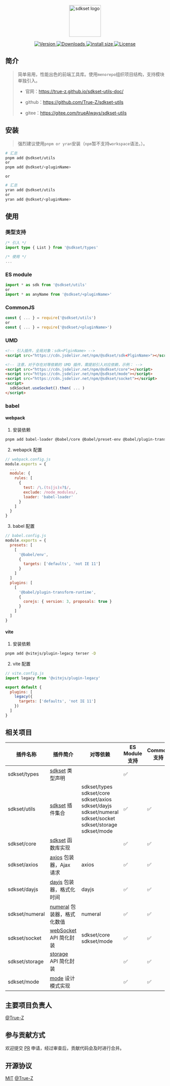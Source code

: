 <p align="center"><a href="https://true-z.github.io/sdkset-utils-doc/" target="_blank" rel="noopener noreferrer"><img width="100" src="https://true-z.github.io/sdkset-utils-doc/tools.png" alt="sdkset logo"></a></p>

<p align="center">
	<a href="https://www.npmjs.com/package/@sdkset/utils">
    <img src="https://img.shields.io/npm/v/@sdkset/utils.svg?sanitize=true" alt="Version">
  </a>
  <a href="https://npmcharts.com/compare/@sdkset/utils?minimal=true">
    <img src="https://img.shields.io/npm/dm/@sdkset/utils.svg?sanitize=true" alt="Downloads">
  </a>
  <a href="https://packagephobia.com/result?p=@sdkset/utils">
		<img src="https://packagephobia.com/badge?p=@sdkset/utils" alt="install size">
  </a>
  <a href="https://www.npmjs.com/package/@sdkset/utils">
    <img src="https://img.shields.io/npm/l/@sdkset/utils.svg?sanitize=true" alt="License">
  </a>
</p>

## 简介

> 简单易用，性能出色的前端工具库。使用`menorepo`组织项目结构，支持模块单独引入。
>
> - 官网：https://true-z.github.io/sdkset-utils-doc/
>
> - github：https://github.com/True-Z/sdkset-utils
> - gitee：https://gitee.com/trueAlways/sdkset-utils

## 安装

> 强烈建议使用`pnpm or yran`安装（`npm`暂不支持`workspace`语法，）。

```sh
# 汇总
pnpm add @sdkset/utils
or
pnpm add @sdkset/<pluginName>
```

`or`

```sh
# 汇总
yran add @sdkset/utils
or
yran add @sdkset/<pluginName>
```

## 使用

### 类型支持

```typescript
/* 引入 */
import type { List } from '@sdkset/types'

/* 使用 */
...
```

### ES module

```typescript
import * as sdk from '@sdkset/utils'
or
import * as anyName from '@sdkset/<pluginName>'
```

### CommonJS

```typescript
const { ... } = require('@sdkset/utils')
or
const { ... } = require('@sdkset/<pluginName>')
```

### UMD

```html
<!-- 引入插件，全局对象：sdk<PlginName> -->
<script src="https://cdn.jsdelivr.net/npm/@sdkset/sdk<PlginName>"></script>

<!-- 注意，对于存在对等依赖的 UMD 插件，需提前引入对应依赖，示例： -->
<script src="https://cdn.jsdelivr.net/npm/@sdkset/core"></script>
<script src="https://cdn.jsdelivr.net/npm/@sdkset/mode"></script>
<script src="https://cdn.jsdelivr.net/npm/@sdkset/socket"></script>
<script>
  sdkSocket.useSocket().then( ... )
</script>
```

### babel

#### webpack

1. 安装依赖

```sh
pnpm add babel-loader @babel/core @babel/preset-env @babel/plugin-transform-runtime @babel/runtime-corejs3 -D
```

2. webapck 配置

```js
// webpack.config.js
module.exports = {
  ...
  module: {
    rules: [
      {
        test: /\.(ts|js)x?$/,
        exclude: /node_modules/,
        loader: 'babel-loader'
      }
    ]
  }
}
```

3. babel 配置

```js
// babel.config.js
module.exports = {
  presets: [
    [
      '@babel/env',
      {
        targets: ['defaults', 'not IE 11']
      }
    ]
  ]
  plugins: [
    [
      '@babel/plugin-transform-runtime',
      {
        corejs: { version: 3, proposals: true }
      }
    ]
  ]
}
```

#### vite

1. 安装依赖

```sh
pnpm add @vitejs/plugin-legacy terser -D
```

2. vite 配置

```js
// vite.config.js
import legacy from '@vitejs/plugin-legacy'

export default {
  plugins: [
    legacy({
      targets: ['defaults', 'not IE 11']
    })
  ]
}
```

## 相关项目

| 插件名称       | 插件简介                                                                             | 对等依赖                                                                                                                                      | ES Module 支持 | Common 支持 | UMD 支持 |
| -------------- | ------------------------------------------------------------------------------------ | --------------------------------------------------------------------------------------------------------------------------------------------- | -------------- | ----------- | -------- |
| sdkset/types   | [sdkset](https://www.npmjs.com/search?q=%40sdkset) 类型声明                          |                                                                                                                                               | &#x2705;       |             |          |
| sdkset/utils   | [sdkset](https://www.npmjs.com/search?q=%40sdkset) 插件集合                          | sdkset/types<br />sdkset/core<br />sdkset/axios<br />sdkset/dayjs<br />sdkset/numeral<br />sdkset/socket<br />sdkset/storage<br />sdkset/mode | &#x2705;       | &#x2705;    |          |
| sdkset/core    | [sdkset](https://www.npmjs.com/search?q=%40sdkset) 函数库实现                        |                                                                                                                                               | &#x2705;       | &#x2705;    | &#x2705; |
| sdkset/axios   | [axios](https://www.axios-http.cn/) 包装器，Ajax 请求                                | axios                                                                                                                                         | &#x2705;       | &#x2705;    | &#x2705; |
| sdkset/dayjs   | [dayjs](https://dayjs.fenxianglu.cn/category/) 包装器，格式化时间                    | dayjs                                                                                                                                         | &#x2705;       | &#x2705;    | &#x2705; |
| sdkset/numeral | [numeral](http://numeraljs.com/) 包装器，格式化数值                                  | numeral                                                                                                                                       | &#x2705;       | &#x2705;    | &#x2705; |
| sdkset/socket  | [webSocket](https://developer.mozilla.org/zh-CN/docs/Web/API/WebSocket) API 简化封装 | sdkset/core<br />sdkset/mode                                                                                                                  | &#x2705;       | &#x2705;    | &#x2705; |
| sdkset/storage | [storage](https://developer.mozilla.org/zh-CN/docs/Web/API/Storage) API 简化封装     |                                                                                                                                               | &#x2705;       | &#x2705;    | &#x2705; |
| sdkset/mode    | [mode](https://refactoringguru.cn/design-patterns/catalog) 设计模式实现              |                                                                                                                                               | &#x2705;       | &#x2705;    | &#x2705; |

## 主要项目负责人

[@True-Z](https://github.com/True-Z/)

## 参与贡献方式

欢迎提交 [PR](https://github.com/True-Z/sdkset-utils/pulls) 申请，经过审查后，贡献代码会及时进行合并。

## 开源协议

[MIT](https://github.com/True-Z/sdkset-utils/blob/master/LICENCE.md) [@True-Z](https://github.com/True-Z/)
